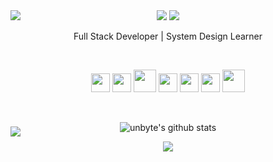 <div>
    <img src="https://raw.githubusercontent.com/unbyte/unbyte/master/assets/header.svg" style="margin-bottom: -40px"/>
</div>

<div align="center">
    <a target="_blank" href="https://forself.me" alt="My Blog"><img src="https://raw.githubusercontent.com/unbyte/unbyte/master/assets/blog.svg"/></a>
    <a href="mailto:i@shangyes.net" alt="Email me"><img src="https://raw.githubusercontent.com/unbyte/unbyte/master/assets/mail.svg"/></a>
</div>
<p align="center">Full Stack Developer | System Design Learner</p>

<br/>

<p  align="center">
   <img src="https://cdn.svgporn.com/logos/javascript.svg" width="30" height="30"/>
   <img src="https://cdn.svgporn.com/logos/typescript-icon.svg" width="30" height="30"/>
   <img src="https://cdn.svgporn.com/logos/go.svg" width="36" height="36"/>
   <img src="https://cdn.svgporn.com/logos/rust.svg" width="30" height="30"/>
   <img src="https://cdn.svgporn.com/logos/python.svg" width="30" height="30"/>
   <img src="https://cdn.svgporn.com/logos/java.svg" width="30" height="30"/>
   <img src="https://cdn.svgporn.com/logos/php.svg" width="36" height="36"/>
</p>

<br/>

<p align="center">
    <img src="https://github-readme-stats.vercel.app/api?username=unbyte&count_private=true&show_icons=true&hide_title=true&hide=stars&hide_border=true" alt="unbyte's github stats"/>
</p>

<div align="center">
    <img src="https://raw.githubusercontent.com/unbyte/unbyte/master/assets/code.svg"/>
</div>

<div>
    <img src="https://raw.githubusercontent.com/unbyte/unbyte/master/assets/footer.svg" style="margin-top:-40px"/>
</div>
